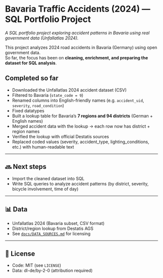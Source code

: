 # Bavaria Traffic Accidents (2024) — SQL Portfolio Project
*A SQL portfolio project exploring accident patterns in Bavaria using real government data (Unfallatlas 2024).*

This project analyzes 2024 road accidents in Bavaria (Germany) using open government data.  
So far, the focus has been on **cleaning, enrichment, and preparing the dataset for SQL analysis**.

##  Completed so far
- Downloaded the Unfallatlas 2024 accident dataset (CSV)
- Filtered to Bavaria (`state_code = 9`)
- Renamed columns into English-friendly names (e.g. `accident_uid`, `severity`, `road_condition`)
- Fixed datatypes
- Built a lookup table for Bavaria’s **7 regions and 94 districts** (German + English names)
- Merged accident data with the lookup → each row now has district + region names
- Verified the lookup with official Destatis sources
- Replaced coded values (severity, accident_type, lighting_conditions, etc.) with human-readable text

---

## 🔜 Next steps
- Import the cleaned dataset into SQL
- Write SQL queries to analyze accident patterns (by district, severity, bicycle involvement, time of day)

---

## 📊 Data
- Unfallatlas 2024 (Bavaria subset, CSV format)  
- District/region lookup from Destatis AGS  
- See [`docs/DATA_SOURCES.md`](docs/DATA_SOURCES.md) for licensing  

---

## 📄 License
- Code: MIT (see `LICENSE`)  
- Data: dl-de/by-2-0 (attribution required)
